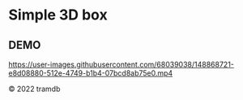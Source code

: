 # Simple 3D box

## DEMO

https://user-images.githubusercontent.com/68039038/148868721-e8d08880-512e-4749-b1b4-07bcd8ab75e0.mp4

© 2022 tramdb




